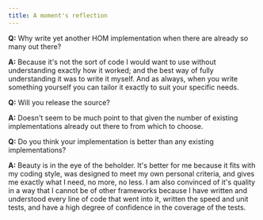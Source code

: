 ```yaml
---
title: A moment's reflection
---
```


**Q:** Why write yet another HOM implementation when there are already so many out there?

**A:** Because it's not the sort of code I would want to use without understanding exactly how it worked; and the best way of fully understanding it was to write it myself. And as always, when you write something yourself you can tailor it exactly to suit your specific needs.

**Q:** Will you release the source?

**A:** Doesn't seem to be much point to that given the number of existing implementations already out there to from which to choose.

**Q:** Do you think your implementation is better than any existing implementations?

**A:** Beauty is in the eye of the beholder. It's better for me because it fits with my coding style, was designed to meet my own personal criteria, and gives me exactly what I need, no more, no less. I am also convinced of it's quality in a way that I cannot be of other frameworks because I have written and understood every line of code that went into it, written the speed and unit tests, and have a high degree of confidence in the coverage of the tests.
